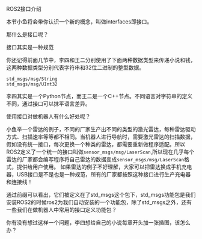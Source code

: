 ROS2接口介绍

本节小鱼将会带你认识一个新的概念，叫做interfaces即接口。

那什么是接口呢？

接口其实是一种规范

你还记得前面几节中，李四和王二分别使用了下面两种数据类型来传递小说和钱，这两种数据类型分别代表字符串和32位二进制的整型数据。

```
std_msgs/msg/String
std_msgs/msg/UInt32
```

李四其实是一个Python节点，而王二是一个C++节点。不同语言对字符串的定义不同，通过接口可以抹平语言差异。

使用接口对做机器人有什么好处呢？

小鱼举一个雷达的例子，不同的厂家生产出不同的类型的激光雷达，每种雷达驱动方式、扫描速率等等都不相同。当机器人进行导航时，需要激光雷达的扫描数据，假如没有统一接口，每次更换一个种类的雷达，都需要重新做程序适配。所以ROS2定义了一个统一的接口叫做`sensor_msgs/msg/LaserScan`,所以现在几乎每个雷达的厂家都会编写程序将自己雷达的数据变成`sensor_msgs/msg/LaserScan`格式，提供给用户使用。
如果雷达的例子不好理解，大家可以把雷达换成手机充电器，USB接口是不是也是一种规范，所有的厂家都按照这种接口进行生产充电器和连接线！



通过前缀可以看出，它们被定义在了std_msgs这个包下，std_msgs功能包是我们安装ROS2的时候ros2为我们自动安装的一个功能包，除了std_msgs之外，还有一些我们在做机器人中常用的接口定义功能包？

你有没有想过这样一个问题，李四想给自己的小说每章开头加一张插图，该怎么办？

